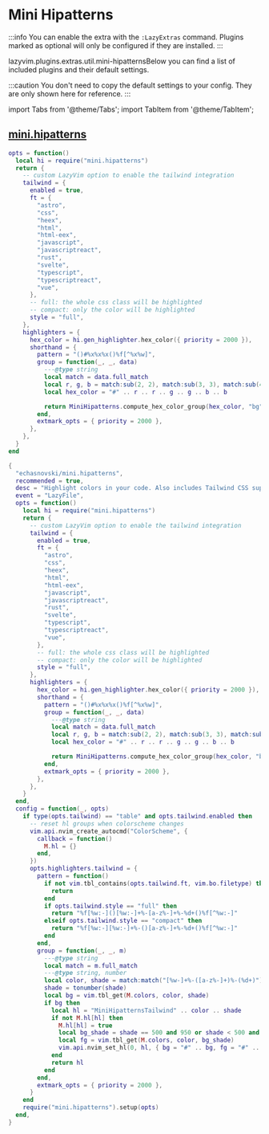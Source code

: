 # Mini Hipatterns

<!-- plugins:start -->

:::info
You can enable the extra with the `:LazyExtras` command.
Plugins marked as optional will only be configured if they are installed.
:::

lazyvim.plugins.extras.util.mini-hipatternsBelow you can find a list of included plugins and their default settings.

:::caution
You don't need to copy the default settings to your config.
They are only shown here for reference.
:::

import Tabs from '@theme/Tabs';
import TabItem from '@theme/TabItem';

## [mini.hipatterns](https://github.com/echasnovski/mini.hipatterns)

<Tabs>

<TabItem value="opts" label="Options">

```lua
opts = function()
  local hi = require("mini.hipatterns")
  return {
    -- custom LazyVim option to enable the tailwind integration
    tailwind = {
      enabled = true,
      ft = {
        "astro",
        "css",
        "heex",
        "html",
        "html-eex",
        "javascript",
        "javascriptreact",
        "rust",
        "svelte",
        "typescript",
        "typescriptreact",
        "vue",
      },
      -- full: the whole css class will be highlighted
      -- compact: only the color will be highlighted
      style = "full",
    },
    highlighters = {
      hex_color = hi.gen_highlighter.hex_color({ priority = 2000 }),
      shorthand = {
        pattern = "()#%x%x%x()%f[^%x%w]",
        group = function(_, _, data)
          ---@type string
          local match = data.full_match
          local r, g, b = match:sub(2, 2), match:sub(3, 3), match:sub(4, 4)
          local hex_color = "#" .. r .. r .. g .. g .. b .. b

          return MiniHipatterns.compute_hex_color_group(hex_color, "bg")
        end,
        extmark_opts = { priority = 2000 },
      },
    },
  }
end
```

</TabItem>


<TabItem value="code" label="Full Spec">

```lua
{
  "echasnovski/mini.hipatterns",
  recommended = true,
  desc = "Highlight colors in your code. Also includes Tailwind CSS support.",
  event = "LazyFile",
  opts = function()
    local hi = require("mini.hipatterns")
    return {
      -- custom LazyVim option to enable the tailwind integration
      tailwind = {
        enabled = true,
        ft = {
          "astro",
          "css",
          "heex",
          "html",
          "html-eex",
          "javascript",
          "javascriptreact",
          "rust",
          "svelte",
          "typescript",
          "typescriptreact",
          "vue",
        },
        -- full: the whole css class will be highlighted
        -- compact: only the color will be highlighted
        style = "full",
      },
      highlighters = {
        hex_color = hi.gen_highlighter.hex_color({ priority = 2000 }),
        shorthand = {
          pattern = "()#%x%x%x()%f[^%x%w]",
          group = function(_, _, data)
            ---@type string
            local match = data.full_match
            local r, g, b = match:sub(2, 2), match:sub(3, 3), match:sub(4, 4)
            local hex_color = "#" .. r .. r .. g .. g .. b .. b

            return MiniHipatterns.compute_hex_color_group(hex_color, "bg")
          end,
          extmark_opts = { priority = 2000 },
        },
      },
    }
  end,
  config = function(_, opts)
    if type(opts.tailwind) == "table" and opts.tailwind.enabled then
      -- reset hl groups when colorscheme changes
      vim.api.nvim_create_autocmd("ColorScheme", {
        callback = function()
          M.hl = {}
        end,
      })
      opts.highlighters.tailwind = {
        pattern = function()
          if not vim.tbl_contains(opts.tailwind.ft, vim.bo.filetype) then
            return
          end
          if opts.tailwind.style == "full" then
            return "%f[%w:-]()[%w:-]+%-[a-z%-]+%-%d+()%f[^%w:-]"
          elseif opts.tailwind.style == "compact" then
            return "%f[%w:-][%w:-]+%-()[a-z%-]+%-%d+()%f[^%w:-]"
          end
        end,
        group = function(_, _, m)
          ---@type string
          local match = m.full_match
          ---@type string, number
          local color, shade = match:match("[%w-]+%-([a-z%-]+)%-(%d+)")
          shade = tonumber(shade)
          local bg = vim.tbl_get(M.colors, color, shade)
          if bg then
            local hl = "MiniHipatternsTailwind" .. color .. shade
            if not M.hl[hl] then
              M.hl[hl] = true
              local bg_shade = shade == 500 and 950 or shade < 500 and 900 or 100
              local fg = vim.tbl_get(M.colors, color, bg_shade)
              vim.api.nvim_set_hl(0, hl, { bg = "#" .. bg, fg = "#" .. fg })
            end
            return hl
          end
        end,
        extmark_opts = { priority = 2000 },
      }
    end
    require("mini.hipatterns").setup(opts)
  end,
}
```

</TabItem>

</Tabs>

<!-- plugins:end -->
